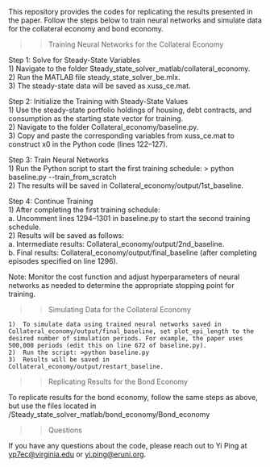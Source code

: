 This repository provides the codes for replicating the results presented in the paper. Follow the steps below to train neural networks and simulate data for the collateral economy and bond economy.

>> Training Neural Networks for the Collateral Economy

Step 1: Solve for Steady-State Variables\
	1)	Navigate to the folder Steady_state_solver_matlab/collateral_economy.\
	2)	Run the MATLAB file steady_state_solver_be.mlx.\
	3)	The steady-state data will be saved as xuss_ce.mat.
 
Step 2: Initialize the Training with Steady-State Values\
	1)	Use the steady-state portfolio holdings of housing, debt contracts, and consumption as the starting state vector for training.\
	2)	Navigate to the folder Collateral_economy/baseline.py.\
	3)	Copy and paste the corresponding variables from xuss_ce.mat to construct x0 in the Python code (lines 122–127).
 
Step 3: Train Neural Networks\
	1)	Run the Python script to start the first training schedule: > python baseline.py --train_from_scratch\
	2)	The results will be saved in Collateral_economy/output/1st_baseline.
 
Step 4: Continue Training\
	1)	After completing the first training schedule:\
		a. Uncomment lines 1294–1301 in baseline.py to start the second training schedule.\
	2)	Results will be saved as follows:\
		a. Intermediate results: Collateral_economy/output/2nd_baseline.\
		b. Final results: Collateral_economy/output/final_baseline (after completing episodes specified on line 1296).
  
Note: Monitor the cost function and adjust hyperparameters of neural networks as needed to determine the appropriate stopping point for training.

>> Simulating Data for the Collateral Economy

	1)	To simulate data using trained neural networks saved in Collateral_economy/output/final_baseline, set plot_epi_length to the desired number of simulation periods. For example, the paper uses 500,000 periods (edit this on line 672 of baseline.py).
	2)	Run the script: >python baseline.py
	3) 	Results will be saved in Collateral_economy/output/restart_baseline.

>> Replicating Results for the Bond Economy

To replicate results for the bond economy, follow the same steps as above, but use the files located in /Steady_state_solver_matlab/bond_economy/Bond_economy

>> Questions

If you have any questions about the code, please reach out to Yi Ping at yp7ec@virginia.edu or yi.ping@eruni.org.
